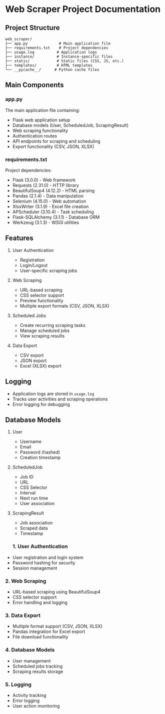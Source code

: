 # Web Scraper Project Documentation

## Project Structure
```
web_scraper/
├── app.py              # Main application file
├── requirements.txt    # Project dependencies
├── usage.log          # Application logs
├── instance/          # Instance-specific files
├── static/            # Static files (CSS, JS, etc.)
├── templates/         # HTML templates
└── __pycache__/      # Python cache files
```

## Main Components

### app.py
The main application file containing:
- Flask web application setup
- Database models (User, ScheduledJob, ScrapingResult)
- Web scraping functionality
- Authentication routes
- API endpoints for scraping and scheduling
- Export functionality (CSV, JSON, XLSX)

### requirements.txt
Project dependencies:
- Flask (3.0.0) - Web framework
- Requests (2.31.0) - HTTP library
- BeautifulSoup4 (4.12.2) - HTML parsing
- Pandas (2.1.4) - Data manipulation
- Selenium (4.15.0) - Web automation
- XlsxWriter (3.1.9) - Excel file creation
- APScheduler (3.10.4) - Task scheduling
- Flask-SQLAlchemy (3.1.1) - Database ORM
- Werkzeug (3.1.3) - WSGI utilities

## Features
1. User Authentication
   - Registration
   - Login/Logout
   - User-specific scraping jobs

2. Web Scraping
   - URL-based scraping
   - CSS selector support
   - Preview functionality
   - Multiple export formats (CSV, JSON, XLSX)

3. Scheduled Jobs
   - Create recurring scraping tasks
   - Manage scheduled jobs
   - View scraping results

4. Data Export
   - CSV export
   - JSON export
   - Excel (XLSX) export

## Logging
- Application logs are stored in `usage.log`
- Tracks user activities and scraping operations
- Error logging for debugging

## Database Models
1. User
   - Username
   - Email
   - Password (hashed)
   - Creation timestamp

2. ScheduledJob
   - Job ID
   - URL
   - CSS Selector
   - Interval
   - Next run time
   - User association

3. ScrapingResult
   - Job association
   - Scraped data
   - Timestamp 

   ### 1. User Authentication
- User registration and login system
- Password hashing for security
- Session management
### 2. Web Scraping
- URL-based scraping using BeautifulSoup4
- CSS selector support
- Error handling and logging
### 3. Data Export
- Multiple format support (CSV, JSON, XLSX)
- Pandas integration for Excel export
- File download functionality
### 4. Database Models
- User management
- Scheduled jobs tracking
- Scraping results storage
### 5. Logging
- Activity tracking
- Error logging
- User action monitoring